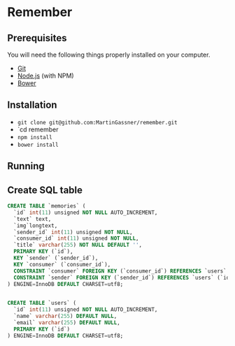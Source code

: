 # Remember

## Prerequisites
You will need the following things properly installed on your computer.

* [Git](http://git-scm.com/)
* [Node.js](http://nodejs.org/) (with NPM)
* [Bower](http://bower.io/)

## Installation

* `git clone git@github.com:MartinGassner/remember.git` 
* `cd remember
* `npm install`
* `bower install`

## Running


## Create SQL table

```SQL
CREATE TABLE `memories` (
  `id` int(11) unsigned NOT NULL AUTO_INCREMENT,
  `text` text,
  `img`longtext,
  `sender_id` int(11) unsigned NOT NULL,
  `consumer_id` int(11) unsigned NOT NULL,
  `title` varchar(255) NOT NULL DEFAULT '',
  PRIMARY KEY (`id`),
  KEY `sender` (`sender_id`),
  KEY `consumer` (`consumer_id`),
  CONSTRAINT `consumer` FOREIGN KEY (`consumer_id`) REFERENCES `users` (`id`),
  CONSTRAINT `sender` FOREIGN KEY (`sender_id`) REFERENCES `users` (`id`)
) ENGINE=InnoDB DEFAULT CHARSET=utf8;

  
CREATE TABLE `users` (
  `id` int(11) unsigned NOT NULL AUTO_INCREMENT,
  `name` varchar(255) DEFAULT NULL,
  `email` varchar(255) DEFAULT NULL,
  PRIMARY KEY (`id`)
) ENGINE=InnoDB DEFAULT CHARSET=utf8;

```